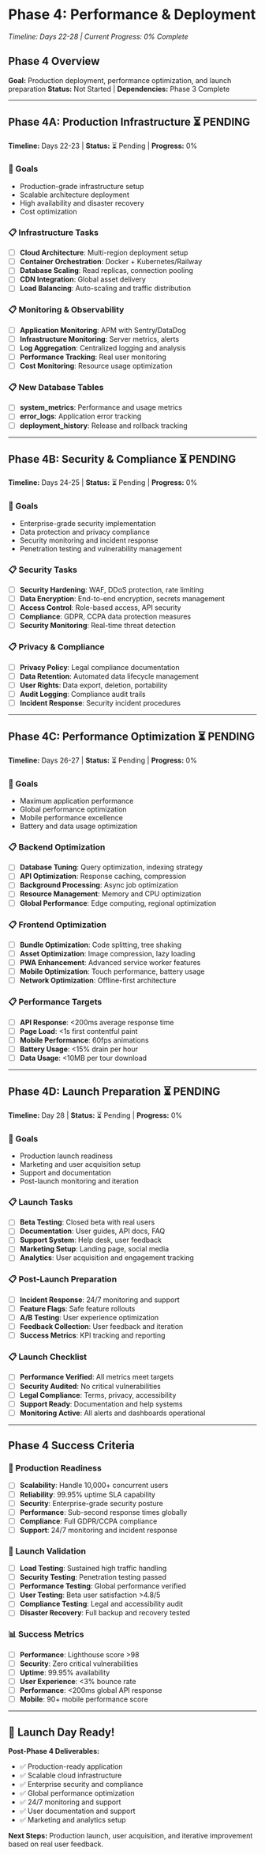 # Phase 4: Performance & Deployment

*Timeline: Days 22-28 | Current Progress: 0% Complete*

## Phase 4 Overview

**Goal:** Production deployment, performance optimization, and launch preparation
**Status:** Not Started | **Dependencies:** Phase 3 Complete

---

## Phase 4A: Production Infrastructure ⏳ PENDING

**Timeline:** Days 22-23 | **Status:** ⏳ Pending | **Progress:** 0%

### 🎯 Goals
- Production-grade infrastructure setup
- Scalable architecture deployment
- High availability and disaster recovery
- Cost optimization

### 📋 Infrastructure Tasks
- [ ] **Cloud Architecture**: Multi-region deployment setup
- [ ] **Container Orchestration**: Docker + Kubernetes/Railway
- [ ] **Database Scaling**: Read replicas, connection pooling
- [ ] **CDN Integration**: Global asset delivery
- [ ] **Load Balancing**: Auto-scaling and traffic distribution

### 📋 Monitoring & Observability
- [ ] **Application Monitoring**: APM with Sentry/DataDog
- [ ] **Infrastructure Monitoring**: Server metrics, alerts
- [ ] **Log Aggregation**: Centralized logging and analysis
- [ ] **Performance Tracking**: Real user monitoring
- [ ] **Cost Monitoring**: Resource usage optimization

### 📋 New Database Tables
- [ ] **system_metrics**: Performance and usage metrics
- [ ] **error_logs**: Application error tracking
- [ ] **deployment_history**: Release and rollback tracking

---

## Phase 4B: Security & Compliance ⏳ PENDING

**Timeline:** Days 24-25 | **Status:** ⏳ Pending | **Progress:** 0%

### 🎯 Goals
- Enterprise-grade security implementation
- Data protection and privacy compliance
- Security monitoring and incident response
- Penetration testing and vulnerability management

### 📋 Security Tasks
- [ ] **Security Hardening**: WAF, DDoS protection, rate limiting
- [ ] **Data Encryption**: End-to-end encryption, secrets management
- [ ] **Access Control**: Role-based access, API security
- [ ] **Compliance**: GDPR, CCPA data protection measures
- [ ] **Security Monitoring**: Real-time threat detection

### 📋 Privacy & Compliance
- [ ] **Privacy Policy**: Legal compliance documentation
- [ ] **Data Retention**: Automated data lifecycle management
- [ ] **User Rights**: Data export, deletion, portability
- [ ] **Audit Logging**: Compliance audit trails
- [ ] **Incident Response**: Security incident procedures

---

## Phase 4C: Performance Optimization ⏳ PENDING

**Timeline:** Days 26-27 | **Status:** ⏳ Pending | **Progress:** 0%

### 🎯 Goals
- Maximum application performance
- Global performance optimization
- Mobile performance excellence
- Battery and data usage optimization

### 📋 Backend Optimization
- [ ] **Database Tuning**: Query optimization, indexing strategy
- [ ] **API Optimization**: Response caching, compression
- [ ] **Background Processing**: Async job optimization
- [ ] **Resource Management**: Memory and CPU optimization
- [ ] **Global Performance**: Edge computing, regional optimization

### 📋 Frontend Optimization
- [ ] **Bundle Optimization**: Code splitting, tree shaking
- [ ] **Asset Optimization**: Image compression, lazy loading
- [ ] **PWA Enhancement**: Advanced service worker features
- [ ] **Mobile Optimization**: Touch performance, battery usage
- [ ] **Network Optimization**: Offline-first architecture

### 📋 Performance Targets
- [ ] **API Response**: <200ms average response time
- [ ] **Page Load**: <1s first contentful paint
- [ ] **Mobile Performance**: 60fps animations
- [ ] **Battery Usage**: <15% drain per hour
- [ ] **Data Usage**: <10MB per tour download

---

## Phase 4D: Launch Preparation ⏳ PENDING

**Timeline:** Day 28 | **Status:** ⏳ Pending | **Progress:** 0%

### 🎯 Goals
- Production launch readiness
- Marketing and user acquisition setup
- Support and documentation
- Post-launch monitoring and iteration

### 📋 Launch Tasks
- [ ] **Beta Testing**: Closed beta with real users
- [ ] **Documentation**: User guides, API docs, FAQ
- [ ] **Support System**: Help desk, user feedback
- [ ] **Marketing Setup**: Landing page, social media
- [ ] **Analytics**: User acquisition and engagement tracking

### 📋 Post-Launch Preparation
- [ ] **Incident Response**: 24/7 monitoring and support
- [ ] **Feature Flags**: Safe feature rollouts
- [ ] **A/B Testing**: User experience optimization
- [ ] **Feedback Collection**: User feedback and iteration
- [ ] **Success Metrics**: KPI tracking and reporting

### 📋 Launch Checklist
- [ ] **Performance Verified**: All metrics meet targets
- [ ] **Security Audited**: No critical vulnerabilities
- [ ] **Legal Compliance**: Terms, privacy, accessibility
- [ ] **Support Ready**: Documentation and help systems
- [ ] **Monitoring Active**: All alerts and dashboards operational

---

## Phase 4 Success Criteria

### 🎯 Production Readiness
- [ ] **Scalability**: Handle 10,000+ concurrent users
- [ ] **Reliability**: 99.95% uptime SLA capability
- [ ] **Security**: Enterprise-grade security posture
- [ ] **Performance**: Sub-second response times globally
- [ ] **Compliance**: Full GDPR/CCPA compliance
- [ ] **Support**: 24/7 monitoring and incident response

### 🧪 Launch Validation
- [ ] **Load Testing**: Sustained high traffic handling
- [ ] **Security Testing**: Penetration testing passed
- [ ] **Performance Testing**: Global performance verified
- [ ] **User Testing**: Beta user satisfaction >4.8/5
- [ ] **Compliance Testing**: Legal and accessibility audit
- [ ] **Disaster Recovery**: Full backup and recovery tested

### 📊 Success Metrics
- [ ] **Performance**: Lighthouse score >98
- [ ] **Security**: Zero critical vulnerabilities
- [ ] **Uptime**: 99.95% availability
- [ ] **User Experience**: <3% bounce rate
- [ ] **Performance**: <200ms global API response
- [ ] **Mobile**: 90+ mobile performance score

---

## 🚀 Launch Day Ready!

**Post-Phase 4 Deliverables:**
- ✅ Production-ready application
- ✅ Scalable cloud infrastructure  
- ✅ Enterprise security and compliance
- ✅ Global performance optimization
- ✅ 24/7 monitoring and support
- ✅ User documentation and support
- ✅ Marketing and analytics setup

**Next Steps:** Production launch, user acquisition, and iterative improvement based on real user feedback.